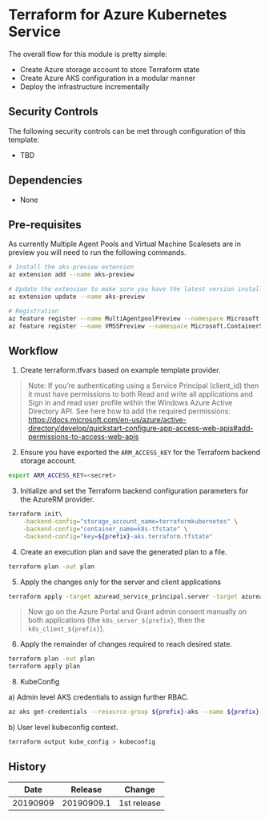 # Terraform for Azure Kubernetes Service

The overall flow for this module is pretty simple:

* Create Azure storage account to store Terraform state
* Create Azure AKS configuration in a modular manner
* Deploy the infrastructure incrementally

## Security Controls

The following security controls can be met through configuration of this template:

* TBD

## Dependencies

* None

## Pre-requisites

As currently Multiple Agent Pools and Virtual Machine Scalesets are in preview you will need to run the following commands.

```sh
# Install the aks-preview extension
az extension add --name aks-preview

# Update the extension to make sure you have the latest version installed
az extension update --name aks-preview

# Registration
az feature register --name MultiAgentpoolPreview --namespace Microsoft.ContainerService
az feature register --name VMSSPreview --namespace Microsoft.ContainerService
```

## Workflow

1. Create terraform.tfvars based on example template provider.

> Note: If you’re authenticating using a Service Principal (client_id) then it must have permissions to both Read and write all applications and Sign in and read user profile within the Windows Azure Active Directory API. See here how to add the required permissions: https://docs.microsoft.com/en-us/azure/active-directory/develop/quickstart-configure-app-access-web-apis#add-permissions-to-access-web-apis

2. Ensure you have exported the `ARM_ACCESS_KEY` for the Terraform backend storage account.

```sh
export ARM_ACCESS_KEY=<secret>
```

3. Initialize and set the Terraform backend configuration parameters for the AzureRM provider.

```sh
terraform init\
    -backend-config="storage_account_name=terraformkubernetes" \
    -backend-config="container_name=k8s-tfstate" \
    -backend-config="key=${prefix}-aks.terraform.tfstate"
```

4. Create an execution plan and save the generated plan to a file.

```sh
terraform plan -out plan
```

5. Apply the changes only for the server and client applications

```sh
terraform apply -target azuread_service_principal.server -target azuread_service_principal.client
```

> Now go on the Azure Portal and Grant admin consent manually on both applications (the `k8s_server_${prefix}`, then the `k8s_client_${prefix}`).

6. Apply the remainder of changes required to reach desired state.

```sh
terraform plan -out plan
terraform apply plan
```

8. KubeConfig

a) Admin level AKS credentials to assign further RBAC.

```sh
az aks get-credentials --resource-group ${prefix}-aks --name ${prefix}-aks --admin --overwrite-existing
```

b) User level kubeconfig context.

```sh
terraform output kube_config > kubeconfig
```

## History

| Date     | Release    | Change      |
| -------- | ---------- | ----------- |
| 20190909 | 20190909.1 | 1st release |
